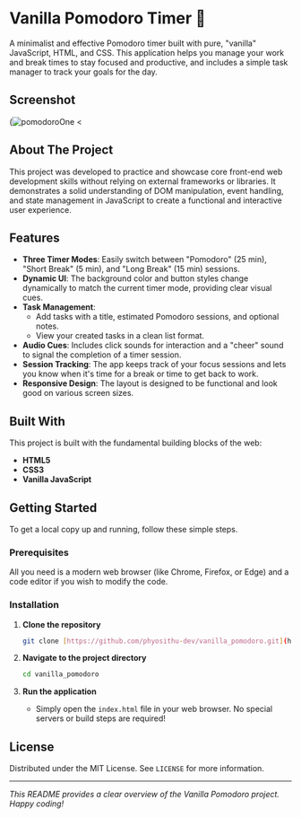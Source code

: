 # Vanilla Pomodoro Timer 🍅

A minimalist and effective Pomodoro timer built with pure, "vanilla" JavaScript, HTML, and CSS. This application helps you manage your work and break times to stay focused and productive, and includes a simple task manager to track your goals for the day.


## Screenshot
(![pomodoroOne](https://github.com/user-attachments/assets/6245ab29-2992-49b5-a09d-caeb3baab8ec)
&lt;

## About The Project

This project was developed to practice and showcase core front-end web development skills without relying on external frameworks or libraries. It demonstrates a solid understanding of DOM manipulation, event handling, and state management in JavaScript to create a functional and interactive user experience.

## Features

* **Three Timer Modes**: Easily switch between "Pomodoro" (25 min), "Short Break" (5 min), and "Long Break" (15 min) sessions.
* **Dynamic UI**: The background color and button styles change dynamically to match the current timer mode, providing clear visual cues.
* **Task Management**:
    * Add tasks with a title, estimated Pomodoro sessions, and optional notes.
    * View your created tasks in a clean list format.
* **Audio Cues**: Includes click sounds for interaction and a "cheer" sound to signal the completion of a timer session.
* **Session Tracking**: The app keeps track of your focus sessions and lets you know when it's time for a break or time to get back to work.
* **Responsive Design**: The layout is designed to be functional and look good on various screen sizes.

## Built With

This project is built with the fundamental building blocks of the web:

* **HTML5**
* **CSS3**
* **Vanilla JavaScript**

## Getting Started

To get a local copy up and running, follow these simple steps.

### Prerequisites

All you need is a modern web browser (like Chrome, Firefox, or Edge) and a code editor if you wish to modify the code.

### Installation

1.  **Clone the repository**
    ```sh
    git clone [https://github.com/phyosithu-dev/vanilla_pomodoro.git](https://github.com/phyosithu-dev/vanilla_pomodoro.git)
    ```

2.  **Navigate to the project directory**
    ```sh
    cd vanilla_pomodoro
    ```

3.  **Run the application**
    * Simply open the `index.html` file in your web browser. No special servers or build steps are required!

## License

Distributed under the MIT License. See `LICENSE` for more information.

---

_This README provides a clear overview of the Vanilla Pomodoro project. Happy coding!_
